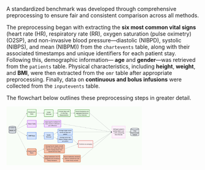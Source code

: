A standardized benchmark was developed through comprehensive preprocessing to ensure fair and consistent comparison across all methods.

The preprocessing began with extracting the **six most common vital signs** (heart rate (HR), respiratory rate (RR), oxygen saturation (pulse oximetry) (O2SP), and non-invasive blood pressure—diastolic (NIBPD), systolic (NIBPS), and mean (NIBPM)) from the `chartevents` table, along with their associated timestamps and unique identifiers for each patient stay. Following this, demographic information— **age** and **gender**—was retrieved from the `patients` table. Physical characteristics, including **height**, **weight**, and **BMI**, were then extracted from the `omr` table after appropriate preprocessing. Finally, data on **continuous and bolus infusions** were collected from the `inputevents` table.

The flowchart below outlines these preprocessing steps in greater detail.

<img src="../Figures/Preprocessing.png" alt="Preprocessing" width="70%"/>
